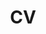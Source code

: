 ---
layout: archive
title: "CV"
permalink: /cv/
author_profile: true
redirect_to: /files/short-cv.pdf
---